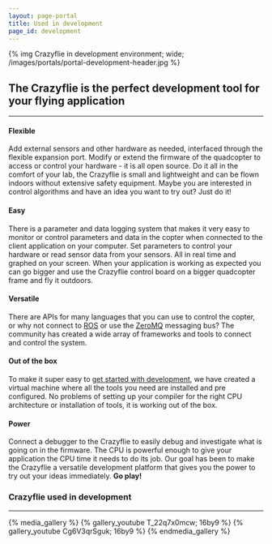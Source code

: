 ```yaml
---
layout: page-portal
title: Used in development
page_id: development
---
```


{% img Crazyflie in development environment; wide; /images/portals/portal-development-header.jpg %}

## The Crazyflie is the perfect development tool for your flying application
------

#### Flexible
Add external sensors and other hardware as needed, interfaced through the flexible expansion
port. Modify or extend the firmware of the quadcopter to access or control your
hardware - it is all open source. Do it all in the comfort of your lab, the Crazyflie is small and lightweight and can be flown indoors without
extensive safety equipment. Maybe you are interested in control algorithms and have an idea you want to try out? Just do it!

#### Easy
There is a parameter and data logging system that makes it very easy to monitor
or control parameters and data in the copter when connected to the client
application on your computer. Set parameters to control your hardware or
read sensor data from your sensors. All in real time and graphed on your screen.
When your application is working as expected you can go bigger and use the Crazyflie
control board on a bigger quadcopter frame and fly it outdoors.

#### Versatile
There are APIs for many languages that you can use to control the copter, or
why not connect to [ROS](http://www.ros.org/) or use the
[ZeroMQ](http://zeromq.org/) messaging bus? The community has
created a wide array of frameworks and tools to connect and control the system.

#### Out of the box
To make it super easy to [get started with development](/getting-started-with-development/), we have created a
virtual machine where all the tools you need are installed and pre configured.
No problems of setting up your compiler for the right CPU architecture or
installation of tools, it is working out of the box.

#### Power
Connect a debugger to the Crazyflie to easily debug and investigate what is
going on in the firmware. The CPU is powerful enough to give your application the
CPU time it needs to do its job. Our goal has been to make the Crazyflie a versatile development platform that gives you the power to try out your ideas immediately.
**Go play!**

### Crazyflie used in development
---

{% media_gallery %}
{% gallery_youtube T_22q7x0mcw; 16by9 %}
{% gallery_youtube Cg6V3qrSguk; 16by9 %}
{% endmedia_gallery %}

